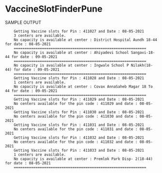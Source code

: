 # VaccineSlotFinderPune

SAMPLE OUTPUT

        Getting Vaccine slots for Pin : 411027 and Date : 08-05-2021
        3 centers are available.
        No capacity is available at center : District Hospital Aundh 18-44 for date : 08-05-2021
        =============================================================
        No capacity is available at center : Ahiyadevi School Sangavi-18-44 for date : 09-05-2021
        =============================================================
        No capacity is available at center : Ingwale School P Nilakh(18-44) for date : 09-05-2021
        =============================================================
        Getting Vaccine slots for Pin : 411028 and Date : 08-05-2021
        1 centers are available.
        No capacity is available at center : Covax AnnaSaheb Magar 18 To 44 for date : 09-05-2021
        =============================================================
        Getting Vaccine slots for Pin : 411029 and Date : 08-05-2021
        No centers available for the pin code : 411029 and date : 08-05-2021
        Getting Vaccine slots for Pin : 411030 and Date : 08-05-2021
        No centers available for the pin code : 411030 and date : 08-05-2021
        Getting Vaccine slots for Pin : 411031 and Date : 08-05-2021
        No centers available for the pin code : 411031 and date : 08-05-2021
        Getting Vaccine slots for Pin : 411032 and Date : 08-05-2021
        No centers available for the pin code : 411032 and date : 08-05-2021
        Getting Vaccine slots for Pin : 411033 and Date : 08-05-2021
        1 centers are available.
        No capacity is available at center : Premlok Park Disp- 2(18-44) for date : 08-05-2021
        =============================================================
